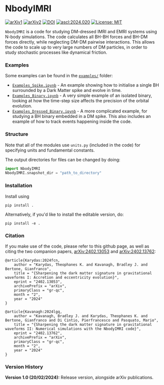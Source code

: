 # NbodyIMRI

[![arXiv1](https://img.shields.io/badge/arXiv-2402.13053-B31B1B)](http://arxiv.org/abs/2402.13053) [![arXiv2](https://img.shields.io/badge/arXiv-2402.13762-B31B1B)](http://arxiv.org/abs/2402.13762) [![DOI](https://zenodo.org/badge/DOI/10.5281/zenodo.10641173.svg)](https://doi.org/10.5281/zenodo.10641173) [![ascl:2024.020](https://img.shields.io/badge/ascl-2024.020-blue.svg?colorB=262255)](https://ascl.net/2404.020) [![License: MIT](https://img.shields.io/badge/License-MIT-yellow.svg)](https://opensource.org/licenses/MIT)


`NbodyIMRI` is a code for studying DM-dressed IMRI and EMRI systems using N-body simulations. The code calculates all BH-BH forces and BH-DM forces directly, while neglecting DM-DM pairwise interactions. This allows the code to scale up to very large numbers of DM particles, in order to study stochastic processes like dynamical friction.


### Examples

Some examples can be found in the [`examples/`](examples) folder:

- [`Examples_Spike.ipynb`](examples/Examples_Spike.ipynb) - An example showing how to initialise a single BH surrounded by a Dark Matter spike and evolve in time.
- [`Examples_Binary.ipynb`](examples/Examples_Binary.ipynb) - A very simple example of an isolated binary, looking at how the time-step size affects the precision of the orbital evolution.
- [`Examples_Dressed_Binary.ipynb`](examples/Examples_Dressed_Binary.ipynb) - A more complicated example, for studying a BH binary embedded in a DM spike. This also includes an example of how to track events happening inside the code.

### Structure

Note that all of the modules use `units.py` (included in the code) for specifying units and fundamental constants. 

The output directories for files can be changed by doing:

```python
import NbodyIMRI
NbodyIMRI.snapshot_dir = "path_to_directory"
```
### Installation

Install using 

```
pip install .
```

Alternatively, if you'd like to install the editable version, do:

```
pip install -e .
```

### Citation

If you make use of the code, please refer to this github page, as well as citing the two companion papers,
[arXiv:2402.13053](https://arxiv.org/abs/2402.13053) and [arXiv:2402.13762](https://arxiv.org/abs/2402.13762):
```
@article{Karydas:2024fcn,
    author = "Karydas, Theophanes K. and Kavanagh, Bradley J. and Bertone, Gianfranco",
    title = "{Sharpening the dark matter signature in gravitational waveforms I: Accretion and eccentricity evolution}",
    eprint = "2402.13053",
    archivePrefix = "arXiv",
    primaryClass = "gr-qc",
    month = "2",
    year = "2024"
}

@article{Kavanagh:2024lgq,
    author = "Kavanagh, Bradley J. and Karydas, Theophanes K. and Bertone, Gianfranco and Di Cintio, Pierfrancesco and Pasquato, Mario",
    title = "{Sharpening the dark matter signature in gravitational waveforms II: Numerical simulations with the NbodyIMRI code}",
    eprint = "2402.13762",
    archivePrefix = "arXiv",
    primaryClass = "gr-qc",
    month = "2",
    year = "2024"
}
```

### Version History

**Version 1.0 (20/02/2024):** Release version, alongside arXiv publications.


